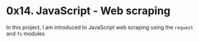 # 0x14. JavaScript - Web scraping

In this project, I am introduced to JavaScript web scraping using the `request` and `fs` modules
